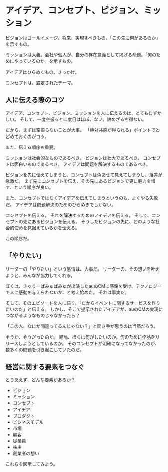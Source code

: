 # アイデア、コンセプト、ビジョン、ミッション

ビジョンはゴールイメージ。将来、実現すべきもの。「この先に何があるのか」を示すもの。

ミッションは大義。会社や個人が、自分の存在意義として掲げる命題。「何のためにやっているのか」を示すもの。

アイデアはひらめくもの。きっかけ。

コンセプトは、設定されたテーマ。

## 人に伝える際のコツ

アイデア、コンセプト、ビジョン、ミッションを人に伝えるのは、とてもむずかしい。
そして、一度空振ると二度目はほぼ、ない。諦めざるを得ない。

だから、まずは空振らないことが大事。
「絶対共感が得られる」ポイントでとどめておくのがコツ。

また、伝える順序も重要。

ミッションは社会的なものであるべき。
ビジョンは壮大であるべき。
コンセプトは面白いものであるべき。
アイデアは問題を解決するものであるべき。

ビジョンを先に伝えてしまうと、コンセプトは色あせて見えてしまうし、落差が急激だ。
まず先にコンセプトを伝え、その先にあるビジョンで更に魅力を増す、という順序が良い。

また、コンセプトではなくアイデアを伝えてしまうというのも、よくやる失敗だ。
アイデアは問題解決のためのひらめきでしかない。

コンセプトを伝える。
それを解決するためのアイデアを伝える。
そして、コンセプトの先にあるビジョンを伝える。
そうしたビジョンの先に、どのような社会的使命を見据えているかを伝える。

この順序だ。

## 「やりたい」
リーダーの「やりたい」という感情は、大事だ。
リーダーの、その想いを叶えようと、みんなが協力してくれる。

ぼくは、きゃりーぱみゅぱみゅが出演したauのCMに感銘を受け、テクノロジーで人に感動を与えられないか、と考え始めた。
それは事実だ。

そして、そのエピソードを人に語り、「だからイベントに関するサービスを作りたいのだ」と伝える。
しかし、そこで提示されたアイデアが、auのCMの実現につながるようなものじゃなかったら？

「この人、なにか間違ってるんじゃない？」と聞き手が思うのは当然だろう。

そうか、そうだったのか。
結局、ぼくは何がしたいのか。何のために作品をリリースしようとしているのか。
そのコンセプトが明確になってなかったのが、数多くの問題を引き起こしていたのだ。

## 経営に関する要素をつなぐ

とりあえず、どんな要素があるか？

- ビジョン
- ミッション
- コンセプト
- アイデア
- プロダクト
- ビジネスモデル
- 市場
- 顧客
- 従業員
- 株主
- 創業者の想い

これらを図示してみよう。
